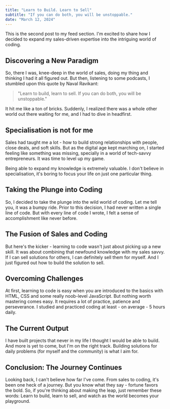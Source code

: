 ```yaml
---
title: "Learn to Build. Learn to Sell"
subtitle: "If you can do both, you will be unstoppable."
date: "March 12, 2024"
---
```


This is the second post to my feed section. I'm excited to share how I decided to expand my sales-driven expertise into the intriguing world of coding.

## Discovering a New Paradigm

So, there I was, knee-deep in the world of sales, doing my thing and thinking I had it all figured out. But then, listening to some podcasts, I stumbled upon this quote by Naval Ravikant:

> "Learn to build, learn to sell. If you can do both, you will be unstoppable."

It hit me like a ton of bricks. Suddenly, I realized there was a whole other world out there waiting for me, and I had to dive in headfirst.

## Specialisation is not for me

Sales had taught me a lot - how to build strong relationships with people, close deals, and soft skills. But as the digital age kept marching on, I started feeling like something was missing, specially in a world of tech-savvy entrepreneurs. It was time to level up my game.

Being able to expand my knowledge is extremely valuable. I don't believe in specialisation, it's boring to focus your life on just one particular thing.

## Taking the Plunge into Coding

So, I decided to take the plunge into the wild world of coding. Let me tell you, it was a bumpy ride. Prior to this decision, I had never written a single line of code. But with every line of code I wrote, I felt a sense of accomplishment like never before.

## The Fusion of Sales and Coding

But here's the kicker - learning to code wasn't just about picking up a new skill. It was about combining that newfound knowledge with my sales savvy. If I can sell solutions for others, I can definitely sell them for myself. And I just figured out how to build the solution to sell.

## Overcoming Challenges

At first, learning to code is easy when you are introduced to the basics with HTML, CSS and some really noob-level JavaScript. But nothing worth mastering comes easy. It requires a lot of practice, patience and perseverance. I studied and practiced coding at least - on average - 5 hours daily.

## The Current Output

I have built projects that never in my life I thought I would be able to build. And more is yet to come, but I'm on the right track. Building solutions for daily problems (for myself and the community) is what I aim for.

## Conclusion: The Journey Continues

Looking back, I can't believe how far I've come. From sales to coding, it's been one heck of a journey. But you know what they say - fortune favors the bold. So, if you're thinking about making the leap, just remember these words: Learn to build, learn to sell, and watch as the world becomes your playground.
